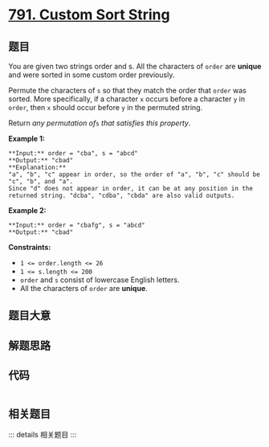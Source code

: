 # [791. Custom Sort String](https://leetcode.com/problems/custom-sort-string)

## 题目

You are given two strings order and s. All the characters of `order` are
**unique** and were sorted in some custom order previously.

Permute the characters of `s` so that they match the order that `order` was
sorted. More specifically, if a character `x` occurs before a character `y` in
`order`, then `x` should occur before `y` in the permuted string.

Return _any permutation of_`s` _that satisfies this property_.



**Example 1:**

    
    
    **Input:** order = "cba", s = "abcd"
    **Output:** "cbad"
    **Explanation:** 
    "a", "b", "c" appear in order, so the order of "a", "b", "c" should be "c", "b", and "a". 
    Since "d" does not appear in order, it can be at any position in the returned string. "dcba", "cdba", "cbda" are also valid outputs.
    

**Example 2:**

    
    
    **Input:** order = "cbafg", s = "abcd"
    **Output:** "cbad"
    



**Constraints:**

  * `1 <= order.length <= 26`
  * `1 <= s.length <= 200`
  * `order` and `s` consist of lowercase English letters.
  * All the characters of `order` are **unique**.


## 题目大意

## 解题思路

## 代码

```javascript

```

## 相关题目

::: details 相关题目
:::
